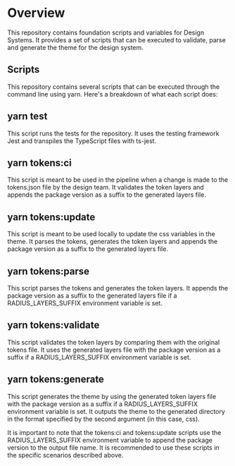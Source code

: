 # Overview

This repository contains foundation scripts and variables for Design Systems. It provides a set of scripts that can be executed to validate, parse and generate the theme for the design system.

## Scripts

This repository contains several scripts that can be executed through the command line using yarn. Here's a breakdown of what each script does:

## yarn test

This script runs the tests for the repository. It uses the testing framework Jest and transpiles the TypeScript files with ts-jest.

## yarn tokens:ci

This script is meant to be used in the pipeline when a change is made to the tokens.json file by the design team. It validates the token layers and appends the package version as a suffix to the generated layers file.

## yarn tokens:update

This script is meant to be used locally to update the css variables in the theme. It parses the tokens, generates the token layers and appends the package version as a suffix to the generated layers file.

## yarn tokens:parse

This script parses the tokens and generates the token layers. It appends the package version as a suffix to the generated layers file if a RADIUS_LAYERS_SUFFIX environment variable is set.

## yarn tokens:validate

This script validates the token layers by comparing them with the original tokens file. It uses the generated layers file with the package version as a suffix if a RADIUS_LAYERS_SUFFIX environment variable is set.

## yarn tokens:generate

This script generates the theme by using the generated token layers file with the package version as a suffix if a RADIUS_LAYERS_SUFFIX environment variable is set. It outputs the theme to the generated directory in the format specified by the second argument (in this case, css).

It is important to note that the tokens:ci and tokens:update scripts use the RADIUS_LAYERS_SUFFIX environment variable to append the package version to the output file name. It is recommended to use these scripts in the specific scenarios described above.
